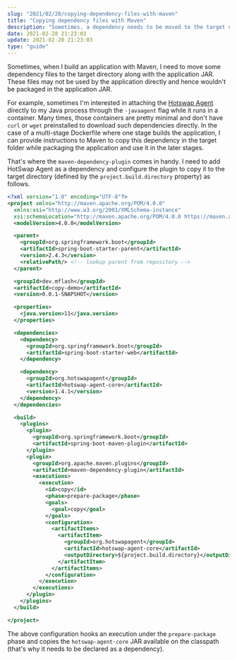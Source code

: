 ```yaml
---
slug: "2021/02/28/copying-dependency-files-with-maven"
title: "Copying dependency files with Maven"
description: "Sometimes, a dependency needs to be moved to the target directory alongside the application JAR as a part of Maven build process. Learn how to copy such files that are not packaged with your app."
date: 2021-02-28 21:23:03
update: 2021-02-28 21:23:03
type: "guide"
---
```


Sometimes, when I build an application with Maven, I need to move some dependency files to the target directory along with the application JAR. These files may not be used by the application directly and hence wouldn't be packaged in the application JAR.

For example, sometimes I'm interested in attaching the [Hotswap Agent](https://github.com/HotswapProjects/HotswapAgent) directly to my Java process through the `-javaagent` flag while it runs in a container. Many times, those containers are pretty minimal and don't have `curl` or `wget` preinstalled to download such dependencies directly. In the case of a multi-stage Dockerfile where one stage builds the application, I can provide instructions to Maven to copy this dependency in the target folder while packaging the application and use it in the later stages.

That's where the `maven-dependency-plugin` comes in handy. I need to add HotSwap Agent as a dependency and configure the plugin to copy it to the target directory (defined by the `project.build.directory` property) as follows.

```xml {28..32,41..62}
<?xml version="1.0" encoding="UTF-8"?>
<project xmlns="http://maven.apache.org/POM/4.0.0"
  xmlns:xsi="http://www.w3.org/2001/XMLSchema-instance"
  xsi:schemaLocation="http://maven.apache.org/POM/4.0.0 https://maven.apache.org/xsd/maven-4.0.0.xsd">
  <modelVersion>4.0.0</modelVersion>

  <parent>
    <groupId>org.springframework.boot</groupId>
    <artifactId>spring-boot-starter-parent</artifactId>
    <version>2.4.3</version>
    <relativePath/> <!-- lookup parent from repository -->
  </parent>

  <groupId>dev.mflash</groupId>
  <artifactId>copy-demo</artifactId>
  <version>0.0.1-SNAPSHOT</version>

  <properties>
    <java.version>11</java.version>
  </properties>

  <dependencies>
    <dependency>
      <groupId>org.springframework.boot</groupId>
      <artifactId>spring-boot-starter-web</artifactId>
    </dependency>

    <dependency>
      <groupId>org.hotswapagent</groupId>
      <artifactId>hotswap-agent-core</artifactId>
      <version>1.4.1</version>
    </dependency>
  </dependencies>

  <build>
    <plugins>
      <plugin>
        <groupId>org.springframework.boot</groupId>
        <artifactId>spring-boot-maven-plugin</artifactId>
      </plugin>
      <plugin>
        <groupId>org.apache.maven.plugins</groupId>
        <artifactId>maven-dependency-plugin</artifactId>
        <executions>
          <execution>
            <id>copy</id>
            <phase>prepare-package</phase>
            <goals>
              <goal>copy</goal>
            </goals>
            <configuration>
              <artifactItems>
                <artifactItem>
                  <groupId>org.hotswapagent</groupId>
                  <artifactId>hotswap-agent-core</artifactId>
                  <outputDirectory>${project.build.directory}</outputDirectory>
                </artifactItem>
              </artifactItems>
            </configuration>
          </execution>
        </executions>
      </plugin>
    </plugins>
  </build>

</project>
```

The above configuration hooks an execution under the `prepare-package` phase and copies the `hotswap-agent-core` JAR available on the classpath (that's why it needs to be declared as a dependency).

